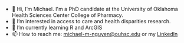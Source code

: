 - 👋 Hi, I’m Michael. I'm a PhD candidate at the University of Oklahoma Health Sciences Center College of Pharmacy.
- 👀 I’m interested in access to care and health disparities research.
- 🌱 I’m currently learning R and ArcGIS
- 📫 How to reach me: michael-m-nguyen@ouhsc.edu or my [LinkedIn](https://www.linkedin.com/in/michael-nguyen-43978464/)

<!---
mnguye17/mnguye17 is a ✨ special ✨ repository because its `README.md` (this file) appears on your GitHub profile.
You can click the Preview link to take a look at your changes.
--->
